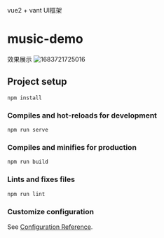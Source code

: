 vue2 + vant UI框架
# music-demo
效果展示
![1683721725016](https://github.com/xin0608/new-music-app/assets/104176827/d3aa3d81-7213-4112-8715-a526787ecded)
## Project setup
```
npm install
```

### Compiles and hot-reloads for development
```
npm run serve
```

### Compiles and minifies for production
```
npm run build
```

### Lints and fixes files
```
npm run lint
```

### Customize configuration
See [Configuration Reference](https://cli.vuejs.org/config/).
